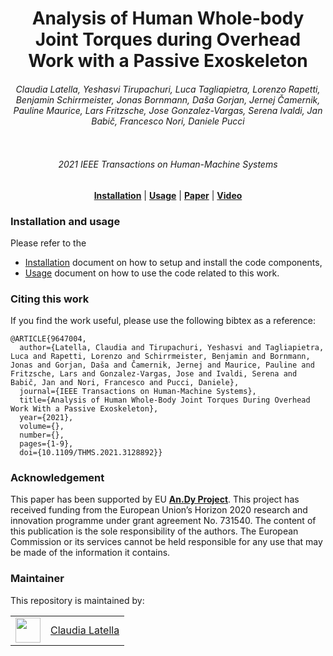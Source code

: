 <h1 align="center">
Analysis of Human Whole-body Joint Torques during Overhead Work with a Passive Exoskeleton
</h1>

<div align="center">
<h6> 
Claudia Latella, Yeshasvi Tirupachuri, Luca Tagliapietra, Lorenzo Rapetti, Benjamin Schirrmeister, Jonas Bornmann, Daša Gorjan,
Jernej Čamernik, Pauline Maurice, Lars Fritzsche, Jose Gonzalez-Vargas, Serena Ivaldi, Jan Babič, Francesco Nori, Daniele Pucci </h6> 
</div>


<p align="center"><img src="https://user-images.githubusercontent.com/10923418/151552325-e2c00862-9d57-4966-bcec-e5e60bdbc4e3.png" alt=""/></p>

<div align="center">
 <h6>  2021 IEEE Transactions on Human-Machine Systems </h6> 
<!--  <h6> DOI: <a href="https://ieeexplore.ieee.org/abstract/document/9647004" target="_top">10.1109/THMS.2021.3128892</a> </h6>-->
</div>

<div align="center">
<a href="https://github.com/ami-iit/paper_latella_2021_thms_overhead-exoskeleton-torque/blob/master/instructions/installation.md"><b>Installation</b></a> |
<a href="https://github.com/ami-iit/paper_latella_2021_thms_overhead-exoskeleton-torque/blob/master/instructions/usage.md"><b>Usage</b></a> |
<a href="https://ieeexplore.ieee.org/abstract/document/9647004"><b>Paper</b></a> |
<a href="https://youtu.be/bIwBw2ztFdU"><b>Video</b></a>
</div>

### Installation and usage
Please refer to the
- [Installation](https://github.com/ami-iit/paper_latella_2021_thms_overhead-exoskeleton-torque/blob/master/instructions/installation.md) document on how to setup and install the code components,
- [Usage](https://github.com/ami-iit/paper_latella_2021_thms_overhead-exoskeleton-torque/blob/master/instructions/usage.md) document on how to use the code related to this work.

### Citing this work

If you find the work useful, please use the following bibtex as a reference:

```
@ARTICLE{9647004,
  author={Latella, Claudia and Tirupachuri, Yeshasvi and Tagliapietra, Luca and Rapetti, Lorenzo and Schirrmeister, Benjamin and Bornmann, Jonas and Gorjan, Daša and Čamernik, Jernej and Maurice, Pauline and Fritzsche, Lars and Gonzalez-Vargas, Jose and Ivaldi, Serena and Babič, Jan and Nori, Francesco and Pucci, Daniele},
  journal={IEEE Transactions on Human-Machine Systems}, 
  title={Analysis of Human Whole-Body Joint Torques During Overhead Work With a Passive Exoskeleton}, 
  year={2021},
  volume={},
  number={},
  pages={1-9},
  doi={10.1109/THMS.2021.3128892}}
```

### Acknowledgement

This paper has been supported by EU <a href="https://andy-project.eu"><b>An.Dy Project</b></a>. This project has received funding from the European Union’s Horizon 2020 research and innovation programme under grant agreement No. 731540.  The content of this publication is the sole responsibility of the authors.  The European Commission or its services cannot be held responsible for any use that may be made of the information it contains.


### Maintainer

This repository is maintained by:

| | |
|:---:|:---:|
| [<img src="https://user-images.githubusercontent.com/10923418/111134395-dff85e80-857b-11eb-9d47-2f598e8792d7.png" width="40">](https://github.com/claudia-lat) | [Claudia Latella](https://github.com/claudia-lat) |

